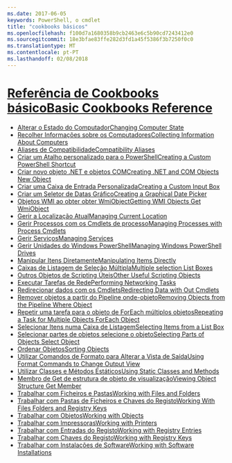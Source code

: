 ```yaml
---
ms.date: 2017-06-05
keywords: PowerShell, o cmdlet
title: "cookbooks básicos"
ms.openlocfilehash: f100d7a1680358b9cb2463e6c5b90cd7243412e0
ms.sourcegitcommit: 18e3bfae83ffe282d3fd1a45f5386f3b7250f0c0
ms.translationtype: MT
ms.contentlocale: pt-PT
ms.lasthandoff: 02/08/2018
---
```

# <a name="basic-cookbooks-referencecookbooksbasic-cookbooks-referencemd"></a>[<span data-ttu-id="296ab-103">Referência de Cookbooks básico</span><span class="sxs-lookup"><span data-stu-id="296ab-103">Basic Cookbooks Reference</span></span>](cookbooks/basic-cookbooks-reference.md)

- [<span data-ttu-id="296ab-104">Alterar o Estado do Computador</span><span class="sxs-lookup"><span data-stu-id="296ab-104">Changing Computer State</span></span>](cookbooks/Changing-Computer-State.md)
- [<span data-ttu-id="296ab-105">Recolher Informações sobre os Computadores</span><span class="sxs-lookup"><span data-stu-id="296ab-105">Collecting Information About Computers</span></span>](cookbooks/Collecting-Information-About-Computers.md)
- [<span data-ttu-id="296ab-106">Aliases de Compatibilidade</span><span class="sxs-lookup"><span data-stu-id="296ab-106">Compatibility Aliases</span></span>](cookbooks/Appendix-1---Compatibility-Aliases.md)
- [<span data-ttu-id="296ab-107">Criar um Atalho personalizado para o PowerShell</span><span class="sxs-lookup"><span data-stu-id="296ab-107">Creating a Custom PowerShell Shortcut</span></span>](cookbooks/Appendix-2---Creating-a-Custom-PowerShell-Shortcut.md)
- [<span data-ttu-id="296ab-108">Criar novo objeto .NET e objetos COM</span><span class="sxs-lookup"><span data-stu-id="296ab-108">Creating .NET and COM Objects  New Object </span></span>](cookbooks/Creating-.NET-and-COM-Objects--New-Object-.md)
- [<span data-ttu-id="296ab-109">Criar uma Caixa de Entrada Personalizada</span><span class="sxs-lookup"><span data-stu-id="296ab-109">Creating a Custom Input Box</span></span>](cookbooks/Creating-a-Custom-Input-Box.md)
- [<span data-ttu-id="296ab-110">Criar um Seletor de Datas Gráfico</span><span class="sxs-lookup"><span data-stu-id="296ab-110">Creating a Graphical Date Picker</span></span>](cookbooks/Creating-a-Graphical-Date-Picker.md)
- [<span data-ttu-id="296ab-111">Objetos WMI ao obter obter WmiObject</span><span class="sxs-lookup"><span data-stu-id="296ab-111">Getting WMI Objects  Get WmiObject </span></span>](cookbooks/Getting-WMI-Objects--Get-WmiObject-.md)
- [<span data-ttu-id="296ab-112">Gerir a Localização Atual</span><span class="sxs-lookup"><span data-stu-id="296ab-112">Managing Current Location</span></span>](cookbooks/Managing-Current-Location.md)
- [<span data-ttu-id="296ab-113">Gerir Processos com os Cmdlets de processo</span><span class="sxs-lookup"><span data-stu-id="296ab-113">Managing Processes with Process Cmdlets</span></span>](cookbooks/Managing-Processes-with-Process-Cmdlets.md)
- [<span data-ttu-id="296ab-114">Gerir Serviços</span><span class="sxs-lookup"><span data-stu-id="296ab-114">Managing Services</span></span>](cookbooks/Managing-Services.md)
- [<span data-ttu-id="296ab-115">Gerir Unidades do Windows PowerShell</span><span class="sxs-lookup"><span data-stu-id="296ab-115">Managing Windows PowerShell Drives</span></span>](cookbooks/Managing-Windows-PowerShell-Drives.md)
- [<span data-ttu-id="296ab-116">Manipular Itens Diretamente</span><span class="sxs-lookup"><span data-stu-id="296ab-116">Manipulating Items Directly</span></span>](cookbooks/Manipulating-Items-Directly.md)
- [<span data-ttu-id="296ab-117">Caixas de Listagem de Seleção Múltipla</span><span class="sxs-lookup"><span data-stu-id="296ab-117">Multiple selection List Boxes</span></span>](cookbooks/Multiple-selection-List-Boxes.md)
- [<span data-ttu-id="296ab-118">Outros Objetos de Scripting Úteis</span><span class="sxs-lookup"><span data-stu-id="296ab-118">Other Useful Scripting Objects</span></span>](cookbooks/Other-Useful-Scripting-Objects.md)
- [<span data-ttu-id="296ab-119">Executar Tarefas de Rede</span><span class="sxs-lookup"><span data-stu-id="296ab-119">Performing Networking Tasks</span></span>](cookbooks/Performing-Networking-Tasks.md)
- [<span data-ttu-id="296ab-120">Redirecionar dados com os Cmdlets</span><span class="sxs-lookup"><span data-stu-id="296ab-120">Redirecting Data with Out   Cmdlets</span></span>](cookbooks/Redirecting-Data-with-Out---Cmdlets.md)
- [<span data-ttu-id="296ab-121">Remover objetos a partir do Pipeline onde-objeto</span><span class="sxs-lookup"><span data-stu-id="296ab-121">Removing Objects from the Pipeline  Where Object </span></span>](cookbooks/Removing-Objects-from-the-Pipeline--Where-Object-.md)
- [<span data-ttu-id="296ab-122">Repetir uma tarefa para o objeto de ForEach múltiplos objetos</span><span class="sxs-lookup"><span data-stu-id="296ab-122">Repeating a Task for Multiple Objects  ForEach Object </span></span>](cookbooks/Repeating-a-Task-for-Multiple-Objects--ForEach-Object-.md)
- [<span data-ttu-id="296ab-123">Selecionar Itens numa Caixa de Listagem</span><span class="sxs-lookup"><span data-stu-id="296ab-123">Selecting Items from a List Box</span></span>](cookbooks/Selecting-Items-from-a-List-Box.md)
- [<span data-ttu-id="296ab-124">Selecionar partes de objetos selecione o objeto</span><span class="sxs-lookup"><span data-stu-id="296ab-124">Selecting Parts of Objects  Select Object </span></span>](cookbooks/Selecting-Parts-of-Objects--Select-Object-.md)
- [<span data-ttu-id="296ab-125">Ordenar Objetos</span><span class="sxs-lookup"><span data-stu-id="296ab-125">Sorting Objects</span></span>](cookbooks/Sorting-Objects.md)
- [<span data-ttu-id="296ab-126">Utilizar Comandos de Formato para Alterar a Vista de Saída</span><span class="sxs-lookup"><span data-stu-id="296ab-126">Using Format Commands to Change Output View</span></span>](cookbooks/Using-Format-Commands-to-Change-Output-View.md)
- [<span data-ttu-id="296ab-127">Utilizar Classes e Métodos Estáticos</span><span class="sxs-lookup"><span data-stu-id="296ab-127">Using Static Classes and Methods</span></span>](cookbooks/Using-Static-Classes-and-Methods.md)
- [<span data-ttu-id="296ab-128">Membro de Get de estrutura de objeto de visualização</span><span class="sxs-lookup"><span data-stu-id="296ab-128">Viewing Object Structure  Get Member </span></span>](cookbooks/Viewing-Object-Structure--Get-Member-.md)
- [<span data-ttu-id="296ab-129">Trabalhar com Ficheiros e Pastas</span><span class="sxs-lookup"><span data-stu-id="296ab-129">Working with Files and Folders</span></span>](cookbooks/Working-with-Files-and-Folders.md)
- [<span data-ttu-id="296ab-130">Trabalhar com Pastas de Ficheiros e Chaves do Registo</span><span class="sxs-lookup"><span data-stu-id="296ab-130">Working With Files Folders and Registry Keys</span></span>](cookbooks/Working-With-Files-Folders-and-Registry-Keys.md)
- [<span data-ttu-id="296ab-131">Trabalhar com Objetos</span><span class="sxs-lookup"><span data-stu-id="296ab-131">Working with Objects</span></span>](cookbooks/Working-with-Objects.md)
- [<span data-ttu-id="296ab-132">Trabalhar com Impressoras</span><span class="sxs-lookup"><span data-stu-id="296ab-132">Working with Printers</span></span>](cookbooks/Working-with-Printers.md)
- [<span data-ttu-id="296ab-133">Trabalhar com Entradas do Registo</span><span class="sxs-lookup"><span data-stu-id="296ab-133">Working with Registry Entries</span></span>](cookbooks/Working-with-Registry-Entries.md)
- [<span data-ttu-id="296ab-134">Trabalhar com Chaves do Registo</span><span class="sxs-lookup"><span data-stu-id="296ab-134">Working with Registry Keys</span></span>](cookbooks/Working-with-Registry-Keys.md)
- [<span data-ttu-id="296ab-135">Trabalhar com Instalações de Software</span><span class="sxs-lookup"><span data-stu-id="296ab-135">Working with Software Installations</span></span>](cookbooks/Working-with-Software-Installations.md)

